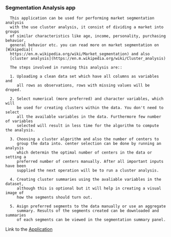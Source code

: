 ### **Segmentation Analysis app** 
      
      This application can be used for performing market segmentation analysis 
      with the use cluster analysis, it consist of dividing a market into groups
      of similar characteristics like age, income, personality, purchasing behavior,
      general behavior etc. you can read more on market segmentation on [Wikipedia](
      https://en.m.wikipedia.org/wiki/Market_segmentation) and also 
      [cluster analysis](https://en.m.wikipedia.org/wiki/Cluster_analysis)
      
      The steps involved in running this analysis are::
      
      1. Uploading a clean data set which have all columns as variables and
         all rows as observations, rows with missing values will be droped.

      2. Select numerical (more preferred) and character variables, which will 
         be used for creating clusters within the data. You don't need to select 
         all the available variables in the data. Furthermore few number of variables 
         selected will result in less time for the algorithm to compute the analysis.
      
      3. Choosing a cluster algorithm and also the number of centers to 
         group the data into. center selection can be done by running an analysis
         which determin the optimal number of centers in the data or setting a 
         preferred number of centers manually. After all important inputs have been 
         supplied the next operation will be to run a cluster analysis.

      4. Creating cluster summaries using the avaliable variables in the dataset,
         although this is optional but it will help in creating a visual image of
         how the segments should turn out.

      5. Asign preferred segments to the data manually or use an aggregate
         summary. Results of the segments created can be downloaded and summaries
         of each segments can be viewed in the segmentation summary panel.
         
Link to the [Application](https://akinwandeayomide.shinyapps.io/SegmentationApp/)
